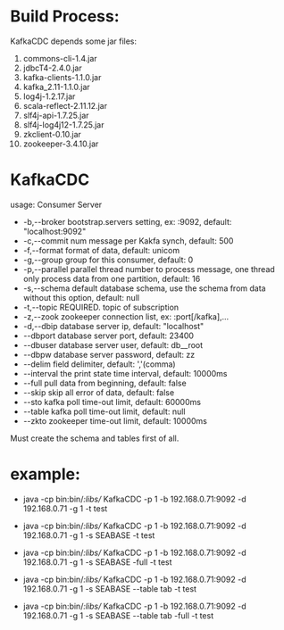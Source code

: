 # Build Process:
KafkaCDC depends some jar files:
1. commons-cli-1.4.jar
2. jdbcT4-2.4.0.jar
3. kafka-clients-1.1.0.jar
4. kafka_2.11-1.1.0.jar
5. log4j-1.2.17.jar
6. scala-reflect-2.11.12.jar
7. slf4j-api-1.7.25.jar
8. slf4j-log4j12-1.7.25.jar
9. zkclient-0.10.jar
10. zookeeper-3.4.10.jar

# KafkaCDC
usage: Consumer Server
* -b,--broker <arg>      bootstrap.servers setting, ex: <node>:9092, default: "localhost:9092"
* -c,--commit <arg>      num message per Kakfa synch, default: 500
* -f,--format <arg>      format of data, default: unicom
* -g,--group <arg>       group for this consumer, default: 0
* -p,--parallel <arg>    parallel thread number to process message, one thread only process data from one partition, default: 16
* -s,--schema <arg>      default database schema, use the schema from data without this option, default: null
* -t,--topic <arg>       REQUIRED. topic of subscription
* -z,--zook <arg>        zookeeper connection list, ex: <node>:port[/kafka],...
* -d,--dbip <arg>        database server ip, default: "localhost"
*    --dbport <arg>      database server port, default: 23400
*    --dbuser <arg>      database server user, default: db__root
*    --dbpw <arg>        database server password, default: zz
*    --delim <arg>       field delimiter, default: ','(comma)
*    --interval <arg>    the print state time interval, default: 10000ms
*    --full              pull data from beginning, default: false
*    --skip              skip all error of data, default: false
*    --sto <arg>         kafka poll time-out limit, default: 60000ms
*    --table <arg>       kafka poll time-out limit, default: null
*    --zkto <arg>        zookeeper time-out limit, default: 10000ms

Must create the schema and tables first of all.
# example:
* java -cp bin:bin/*:libs/* KafkaCDC -p 1 -b 192.168.0.71:9092 -d 192.168.0.71 -g 1 -t test

* java -cp bin:bin/*:libs/* KafkaCDC -p 1 -b 192.168.0.71:9092 -d 192.168.0.71 -g 1 -s SEABASE -t test
* java -cp bin:bin/*:libs/* KafkaCDC -p 1 -b 192.168.0.71:9092 -d 192.168.0.71 -g 1 -s SEABASE -full -t test

* java -cp bin:bin/*:libs/* KafkaCDC -p 1 -b 192.168.0.71:9092 -d 192.168.0.71 -g 1 -s SEABASE --table tab -t test
* java -cp bin:bin/*:libs/* KafkaCDC -p 1 -b 192.168.0.71:9092 -d 192.168.0.71 -g 1 -s SEABASE --table tab -full -t test

